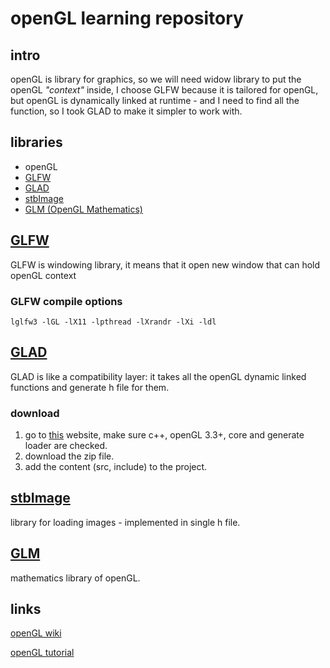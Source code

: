 # openGL learning repository

## intro

openGL is library for graphics, so we will need widow library to put the openGL _"context"_ inside, I choose GLFW because it is tailored for openGL, but openGL is dynamically linked at runtime - and I need to find all the function, so I took GLAD to make it simpler to work with.

## libraries

- openGL
- [GLFW](#GLFW)
- [GLAD](#GLAD)
- [stbImage](#stbImage)
- [GLM (OpenGL Mathematics)](#GLM)

## [GLFW](https://github.com/glfw/glfw)

GLFW is windowing library, it means that it open new window that can hold openGL context

### GLFW compile options

`lglfw3 -lGL -lX11 -lpthread -lXrandr -lXi -ldl`

## [GLAD](https://github.com/Dav1dde/glad)

GLAD is like a compatibility layer: it takes all the openGL dynamic linked functions and generate h file for them.

### download

1. go to [this](https://glad.dav1d.de/#profile=core&language=c&specification=gl&loader=on&api=gl%3D3.3) website, make sure c++, openGL 3.3+, core and generate loader are checked.
1. download the zip file.
1. add the content (src, include) to the project.

## [stbImage](https://raw.githubusercontent.com/nothings/stb/master/stb_image.h)

library for loading images - implemented in single h file.

## [GLM](https://github.com/g-truc/glm)

mathematics library of openGL.

## links

[openGL wiki](https://www.khronos.org/opengl/wiki/)

[openGL tutorial](https://learnopengl.com/)

